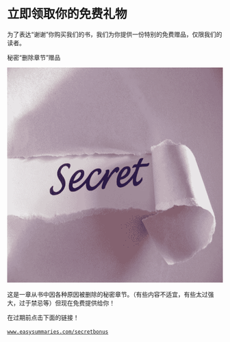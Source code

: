 # 立即领取你的免费礼物

为了表达“谢谢”你购买我们的书，我们为你提供一份特别的免费赠品，仅限我们的读者。

秘密“删除章节”赠品

![Image](img/image.jpeg)

这是一章从书中因各种原因被删除的秘密章节。（有些内容不适宜，有些太过强大，过于禁忌等）但现在免费提供给你！

在过期前点击下面的链接！

[`www.easysummaries.com/secretbonus`](http://www.easysummaries.com/secretbonus)
